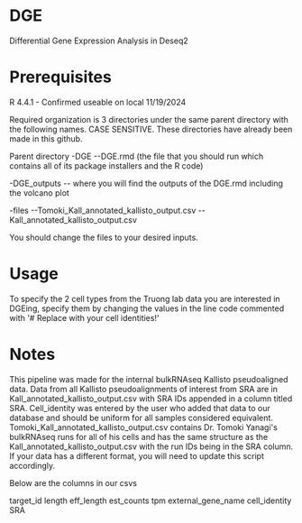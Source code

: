 # DGE
Differential Gene Expression Analysis in Deseq2

# Prerequisites
R 4.4.1  -  Confirmed useable on local 11/19/2024

Required organization is 3 directories under the same parent directory with the following names. CASE SENSITIVE. These directories have already been made in this github.

Parent directory
-DGE
--DGE.rmd (the file that you should run which contains all of its package installers and the R code)

-DGE_outputs
-- where you will find the outputs of the DGE.rmd including the volcano plot

-files
--Tomoki_Kall_annotated_kallisto_output.csv
--Kall_annotated_kallisto_output.csv

You should change the files to your desired inputs.


# Usage

To specify the 2 cell types from the Truong lab data you are interested in DGEing, specify them by changing the values in the line code commented with '# Replace with your cell identities!'

# Notes

This pipeline was made for the internal bulkRNAseq Kallisto pseudoaligned data. Data from all Kallisto pseudoalignments of interest from SRA are in Kall_annotated_kallisto_output.csv with SRA IDs appended in a column titled SRA. Cell_identity was entered by the user who added that data to our database and should be uniform for all samples considered equivalent. Tomoki_Kall_annotated_kallisto_output.csv contains Dr. Tomoki Yanagi's bulkRNAseq runs for all of his cells and has the same structure as the Kall_annotated_kallisto_output.csv with the run IDs being in the SRA column. If your data has a different format, you will need to update this script accordingly.

Below are the columns in our csvs

target_id	length	eff_length	est_counts	tpm	external_gene_name	cell_identity	SRA
